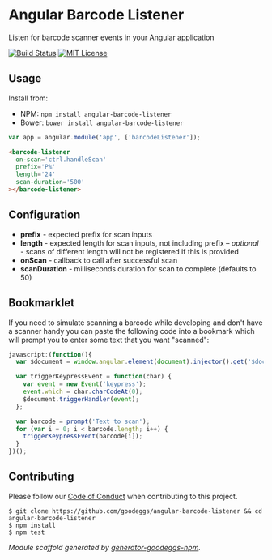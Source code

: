 # Angular Barcode Listener

Listen for barcode scanner events in your Angular application

[![Build Status](http://img.shields.io/travis/goodeggs/angular-barcode-listener.svg?style=flat-square)](https://travis-ci.org/goodeggs/angular-barcode-listener)
[![MIT License](http://img.shields.io/badge/license-MIT-blue.svg?style=flat-square)](https://github.com/goodeggs/angular-barcode-listener/blob/master/LICENSE.md)

## Usage

Install from:

- NPM: `npm install angular-barcode-listener`
- Bower: `bower install angular-barcode-listener`

```javascript
var app = angular.module('app', ['barcodeListener']);
```

```html
<barcode-listener
  on-scan='ctrl.handleScan'
  prefix='P%'
  length='24'
  scan-duration='500'
></barcode-listener>
```

## Configuration

- **prefix** - expected prefix for scan inputs
- **length** - expected length for scan inputs, not including prefix – *optional* - scans of different length will not be registered if this is provided
- **onScan** - callback to call after successful scan
- **scanDuration** - milliseconds duration for scan to complete (defaults to 50)

## Bookmarklet

If you need to simulate scanning a barcode while developing and don't have a scanner handy you can paste the following code into a bookmark which will prompt you to enter some text that you want "scanned":

```javascript
javascript:(function(){
  var $document = window.angular.element(document).injector().get('$document');

  var triggerKeypressEvent = function(char) {
    var event = new Event('keypress');
    event.which = char.charCodeAt(0);
    $document.triggerHandler(event);
  };

  var barcode = prompt('Text to scan');
  for (var i = 0; i < barcode.length; i++) {
    triggerKeypressEvent(barcode[i]);
  }
})();
```

## Contributing

Please follow our [Code of Conduct](https://github.com/goodeggs/mongoose-webdriver/blob/master/CODE_OF_CONDUCT.md)
when contributing to this project.

```
$ git clone https://github.com/goodeggs/angular-barcode-listener && cd angular-barcode-listener
$ npm install
$ npm test
```

_Module scaffold generated by [generator-goodeggs-npm](https://github.com/goodeggs/generator-goodeggs-npm)._
